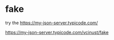 # fake

try the https://my-json-server.typicode.com/

https://my-json-server.typicode.com/vcinust/fake
